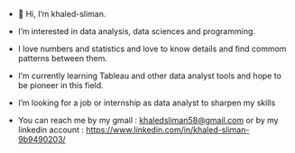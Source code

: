 - 👋 Hi, I’m khaled-sliman.
- I’m interested in data analysis, data sciences and programming.
- I love numbers and statistics and love to know details and find commom patterns between them.
- I’m currently learning Tableau and other data analyst tools and hope to be pioneer in this field.
- I’m looking for a job or internship as data analyst to sharpen my skills

- You can reach me by my gmail : khaledsliman58@gmail.com
  or by my linkedin account : https://www.linkedin.com/in/khaled-sliman-9b9490203/
